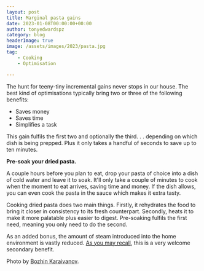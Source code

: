 ```yaml
---
layout: post
title: Marginal pasta gains
date: 2023-01-08T00:00:00+00:00
author: tonyedwardspz
category: blog
headerImage: true
image: /assets/images/2023/pasta.jpg
tag: 
    - Cooking
    - Optimisation

---
```


The hunt for teeny-tiny incremental gains never stops in our house. The best kind of optimisations typically bring two or three of the following benefits: 

- Saves money
- Saves time
- Simplifies a task

This gain fulfils the first two and optionally the third. . .  depending on which dish is being prepped. Plus it only takes a handful of seconds to save up to ten minutes.

**Pre-soak your dried pasta.**

A couple hours before you plan to eat, drop your pasta of choice into a dish of cold water and leave it to soak. It'll only take a couple of minutes to cook when the moment to eat arrives, saving time and money. If the dish allows, you can even cook the pasta in the sauce which makes it extra tasty.

Cooking dried pasta does two main things. Firstly, it rehydrates the food to bring it closer in consistency to its fresh counterpart. Secondly, heats it to make it more palatable plus easier to digest. Pre-soaking fulfils the first need, meaning you only need to do the second.

As an added bonus, the amount of steam introduced into the home environment is vastly reduced. [As you may recall](https://tonyedwardspz.co.uk/blog/prototypal-damp-solution/), this is a very welcome secondary benefit.

Photo by <a href="https://unsplash.com/@bkaraivanov">Bozhin Karaivanov</a>.
  
